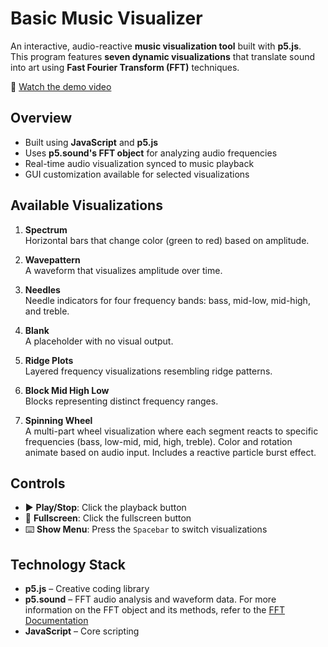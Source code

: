 # Basic Music Visualizer
An interactive, audio-reactive **music visualization tool** built with **p5.js**.  
This program features **seven dynamic visualizations** that translate sound into art using **Fast Fourier Transform (FFT)** techniques.

🎥 [Watch the demo video](https://youtu.be/epZVgCs9Jyc)

## Overview
- Built using **JavaScript** and **p5.js**
- Uses **p5.sound's FFT object** for analyzing audio frequencies
- Real-time audio visualization synced to music playback
- GUI customization available for selected visualizations


## Available Visualizations
1. **Spectrum**  
   Horizontal bars that change color (green to red) based on amplitude.
   
2. **Wavepattern**  
   A waveform that visualizes amplitude over time.
   
3. **Needles**  
   Needle indicators for four frequency bands: bass, mid-low, mid-high, and treble.
   
4. **Blank**  
   A placeholder with no visual output.
   
5. **Ridge Plots**  
   Layered frequency visualizations resembling ridge patterns.
   
6. **Block Mid High Low**  
   Blocks representing distinct frequency ranges.
   
7. **Spinning Wheel**  
   A multi-part wheel visualization where each segment reacts to specific frequencies (bass, low-mid, mid, high, treble). Color and rotation animate based on audio input. Includes a reactive particle burst effect.

## Controls
- ▶️ **Play/Stop**: Click the playback button
- 🔲 **Fullscreen**: Click the fullscreen button
- ⌨️ **Show Menu**: Press the `Spacebar` to switch visualizations

## Technology Stack
- **p5.js** – Creative coding library
- **p5.sound** – FFT audio analysis and waveform data. For more information on the FFT object and its methods, refer to the [FFT Documentation](https://p5js.org/reference/#/p5.FFT)
- **JavaScript** – Core scripting


